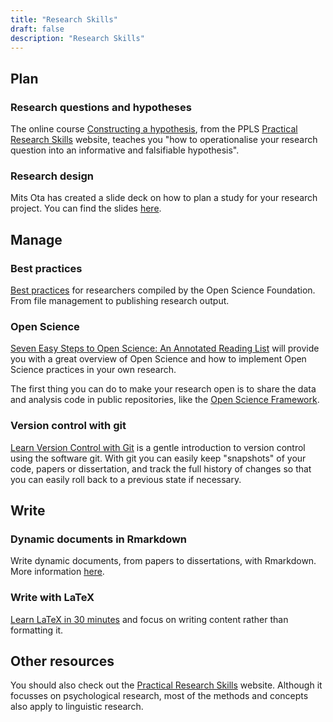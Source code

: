 ```yaml
---
title: "Research Skills"
draft: false
description: "Research Skills"
---
```


## Plan

### Research questions and hypotheses

The online course [Constructing a hypothesis](https://uoepsy.github.io/prs/Question_01_constructing.html), from the PPLS [Practical Research Skills](https://uoepsy.github.io/prs/index.html) website, teaches you "how to operationalise your research question into an informative and falsifiable hypothesis".

### Research design

Mits Ota has created a slide deck on how to plan a study for your research project. You can find the slides [here](docs/W2_preparing_projects.pdf).

## Manage

### Best practices

[Best practices](https://help.osf.io/hc/en-us/categories/360001530634-Best-Practices) for researchers compiled by the Open Science Foundation. From file management to publishing research output.

### Open Science

[Seven Easy Steps to Open Science: An Annotated Reading List](https://doi.org/10.1027/2151-2604/a000387) will provide you with a great overview of Open Science and how to implement Open Science practices in your own research.

The first thing you can do to make your research open is to share the data and analysis code in public repositories, like the [Open Science Framework](https://osf.io).

### Version control with git

[Learn Version Control with Git](https://www.git-tower.com/learn/git/ebook) is a gentle introduction to version control using the software git.
With git you can easily keep "snapshots" of your code, papers or dissertation, and track the full history of changes so that you can easily roll back to a previous state if necessary.

## Write

### Dynamic documents in Rmarkdown

Write dynamic documents, from papers to dissertations, with Rmarkdown.
More information [here](https://rmarkdown.rstudio.com/docs/).

### Write with LaTeX

[Learn LaTeX in 30 minutes](https://www.overleaf.com/learn/latex/Learn_LaTeX_in_30_minutes) and focus on writing content rather than formatting it.


## Other resources

You should also check out the [Practical Research Skills](https://uoepsy.github.io/prs/index.html) website.
Although it focusses on psychological research, most of the methods and concepts also apply to linguistic research.

